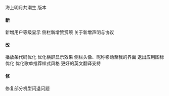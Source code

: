 海上明月共潮生 版本

#### 新

新增用户等级显示
侧栏新增赞赏项
关于新增声明与协议

#### 改

播放条代码优化
优化横屏显示效果
侧栏头像、昵称移动至我的界面
退出应用图标优化
优化歌单推荐样式风格
更好的英文翻译支持

#### 修

修复部分机型闪退问题

